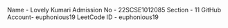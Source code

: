 Name - Lovely Kumari
Admission No - 22SCSE1012085
Section - 11
GitHub Account- euphonious19
LeetCode ID - euphonious19
